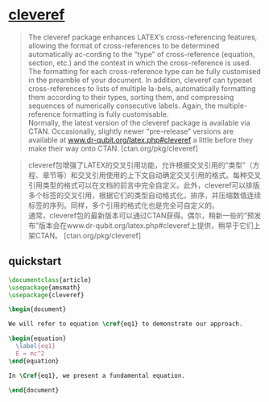 # [cleveref](https://www.ctan.org/pkg/cleveref)

> The cleveref package enhances LATEX’s cross-referencing features, allowing the format of cross-references to be determined automatically ac-cording to the “type” of cross-reference (equation, section, etc.) and the context in which the cross-reference is used. The formatting for each cross-reference type can be fully customised in the preamble of your document. In addition, cleveref can typeset cross-references to lists of multiple la-bels, automatically formatting them according to their types, sorting them, and compressing sequences of numerically consecutive labels. Again, the multiple-reference formatting is fully customisable.  
> Normally, the latest version of the cleveref package is available via CTAN. Occasionally, slightly newer “pre-release” versions are available at www.dr-qubit.org/latex.php#cleveref a little before they make their way onto CTAN. [ctan.org/pkg/cleveref]

> cleveref包增强了LATEX的交叉引用功能，允许根据交叉引用的“类型”（方程、章节等）和交叉引用使用的上下文自动确定交叉引用的格式。每种交叉引用类型的格式可以在文档的前言中完全自定义。此外，cleveref可以排版多个标签的交叉引用，根据它们的类型自动格式化，排序，并压缩数值连续标签的序列。同样，多个引用的格式化也是完全可自定义的。  
> 通常，cleveref包的最新版本可以通过CTAN获得。偶尔，稍新一些的“预发布”版本会在www.dr-qubit.org/latex.php#cleveref上提供，稍早于它们上架CTAN。 [ctan.org/pkg/cleveref]

## quickstart

```tex
\documentclass{article}
\usepackage{amsmath}
\usepackage{cleveref}

\begin{document}

We will refer to equation \cref{eq1} to demonstrate our approach.

\begin{equation}
  \label{eq1}
  E = mc^2
\end{equation}

In \Cref{eq1}, we present a fundamental equation.

\end{document}
```
